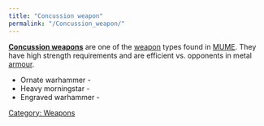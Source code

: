```yaml
---
title: "Concussion weapon"
permalink: "/Concussion_weapon/"
---
```


**[Concussion weapons](Concussion_weapons "wikilink")** are one of the
[weapon](weapon "wikilink") types found in [MUME](MUME "wikilink"). They
have high strength requirements and are efficient vs. opponents in metal
[armour](armour "wikilink").

- Ornate warhammer -
- Heavy morningstar -
- Engraved warhammer -

[Category: Weapons](Category:_Weapons "wikilink")